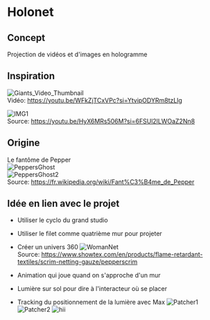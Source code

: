 # Holonet

## Concept
Projection de vidéos et d'images en hologramme 

## Inspiration
![Giants_Video_Thumbnail](https://img.youtube.com/vi/WFkZjTCxVPc/hqdefault.jpg) <br>
Vidéo: https://youtu.be/WFkZjTCxVPc?si=YtvipODYRm8tzLlg

![IMG1](https://cdn.discordapp.com/attachments/756876593837637685/1146615210308804648/image.png) <br>
Source: https://youtu.be/HyX6MRs506M?si=6FSUl2lLWOaZ2Nn8

## Origine
Le fantôme de Pepper <br>
![PeppersGhost](https://upload.wikimedia.org/wikipedia/commons/0/0c/Peppers_ghost_low_angle.jpg) <br>
![PeppersGhost2](https://upload.wikimedia.org/wikipedia/commons/1/19/Peppers_ghost_lit.jpg) <br>
Source: https://fr.wikipedia.org/wiki/Fant%C3%B4me_de_Pepper  <br>

## Idée en lien avec le projet
- Utiliser le cyclo du grand studio
- Utiliser le filet comme quatrième mur pour projeter
- Créer un univers 360
![WomanNet](https://www.showtex.com/sites/default/files/styles/huge/public/images/banners/multimedia-performance-8-showtex-03_1-min.jpg?itok=CMbGgOuN) <br>
Source: https://www.showtex.com/en/products/flame-retardant-textiles/scrim-netting-gauze/pepperscrim

- Animation qui joue quand on s'approche d'un mur
- Lumière sur sol pour dire à l'interacteur où se placer
- Tracking du positionnement de la lumière avec Max
![Patcher1](https://cdn.discordapp.com/attachments/756876593837637685/1151853593645826058/image.png) <br>
![Patcher2](https://cdn.discordapp.com/attachments/756876593837637685/1151853826740068442/image.png)
![hii](https://media.tenor.com/fTTVgygGDh8AAAAC/kitty-cat-sandwich.gif)
